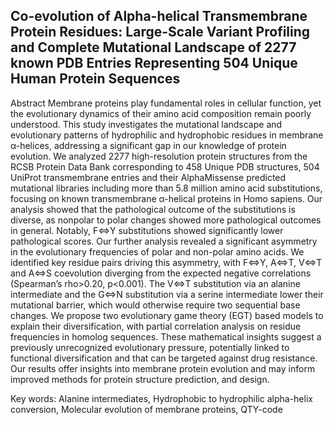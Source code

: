 ## Co-evolution of Alpha-helical Transmembrane Protein Residues: Large-Scale Variant Profiling and Complete Mutational Landscape of 2277 known PDB Entries Representing 504 Unique Human Protein Sequences

Abstract
Membrane proteins play fundamental roles in cellular function, yet the evolutionary dynamics of their amino acid composition remain poorly understood. This study investigates the mutational landscape and evolutionary patterns of hydrophilic and hydrophobic residues in membrane α-helices, addressing a significant gap in our knowledge of protein evolution. We analyzed 2277 high-resolution protein structures from the RCSB Protein Data Bank corresponding to 458 Unique PDB structures, 504 UniProt transmembrane entries and their AlphaMissense predicted mutational libraries including more than 5.8 million amino acid substitutions, focusing on known transmembrane α-helical proteins in Homo sapiens. Our analysis showed that the pathological outcome of the substitutions is diverse, as nonpolar to polar changes showed more pathological outcomes in general. Notably, F<=>Y substitutions showed significantly lower pathological scores. Our further analysis revealed a significant asymmetry in the evolutionary frequencies of polar and non-polar amino acids. We identified key residue pairs driving this asymmetry, with F<=>Y, A<=>T, V<=>T and A<=>S coevolution diverging from the expected negative correlations (Spearman’s rho>0.20, p<0.001). The V<=>T substitution via an alanine intermediate and the G<=>N substitution via a serine intermediate lower their mutational barrier, which would otherwise require two sequential base changes. We propose two evolutionary game theory (EGT) based models to explain their diversification, with partial correlation analysis on residue frequencies in homolog sequences. These mathematical insights suggest a previously unrecognized evolutionary pressure, potentially linked to functional diversification and that can be targeted against drug resistance. Our results offer insights into membrane protein evolution and may inform improved methods for protein structure prediction, and design. 

Key words:  Alanine intermediates, Hydrophobic to hydrophilic alpha-helix conversion, Molecular evolution of membrane proteins, QTY-code
